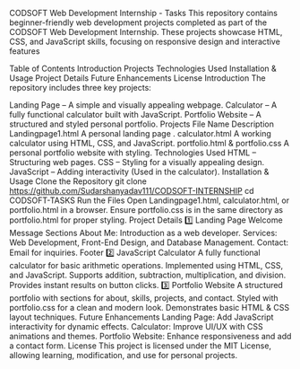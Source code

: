 CODSOFT Web Development Internship - Tasks
This repository contains beginner-friendly web development projects completed as part of the CODSOFT Web Development Internship. These projects showcase HTML, CSS, and JavaScript skills, focusing on responsive design and interactive features

Table of Contents
Introduction
Projects
Technologies Used
Installation & Usage
Project Details
Future Enhancements
License
Introduction
The repository includes three key projects:

Landing Page – A simple and visually appealing webpage.
Calculator – A fully functional calculator built with JavaScript.
Portfolio Website – A structured and styled personal portfolio.
Projects
File Name	Description
Landingpage1.html	A personal landing page .
calculator.html	A working calculator using HTML, CSS, and JavaScript.
portfolio.html & portfolio.css	A personal portfolio website with styling.
Technologies Used
HTML – Structuring web pages.
CSS – Styling for a visually appealing design.
JavaScript – Adding interactivity (Used in the calculator).
Installation & Usage
Clone the Repository
git clone https://github.com/Sudarshanyadav111/CODSOFT-INTERNSHIP
cd CODSOFT-TASKS
Run the Files
Open Landingpage1.html, calculator.html, or portfolio.html in a browser.
Ensure portfolio.css is in the same directory as portfolio.html for proper styling.
Project Details
1️⃣ Landing Page
Welcome Message
Sections
About Me: Introduction as a web developer.
Services: Web Development, Front-End Design, and Database Management.
Contact: Email for inquiries.
Footer
2️⃣ JavaScript Calculator
A fully functional calculator for basic arithmetic operations.
Implemented using HTML, CSS, and JavaScript.
Supports addition, subtraction, multiplication, and division.
Provides instant results on button clicks.
3️⃣ Portfolio Website
A structured portfolio with sections for about, skills, projects, and contact.
Styled with portfolio.css for a clean and modern look.
Demonstrates basic HTML & CSS layout techniques.
Future Enhancements
Landing Page: Add JavaScript interactivity for dynamic effects.
Calculator: Improve UI/UX with CSS animations and themes.
Portfolio Website: Enhance responsiveness and add a contact form.
License
This project is licensed under the MIT License, allowing learning, modification, and use for personal projects.
